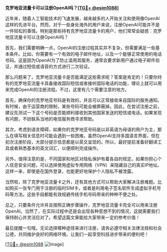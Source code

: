 **克罗地亚流量卡可以注册OpenAI吗？[[TG💪+ @esim1088](https://t.me/s/esim1088)]**

近年来，随着人工智能技术的飞速发展，越来越多的人开始关注和使用像OpenAI这样的先进平台。然而，对于一些身处海外的用户来说，注册OpenAI可能并不是一件轻松的事情。特别是那些持有克罗地亚流量卡的用户，他们常常会疑惑：克罗地亚流量卡可以注册OpenAI吗？

首先，我们需要明确一点，OpenAI的注册过程其实并不复杂，但需要满足一些基本条件。比如，你需要有一个有效的电子邮件地址，以及一个能够正常使用的电话号码。这是因为OpenAI为了防止滥用其服务，通常会要求新用户通过电子邮件验证，并通过短信或语音的方式进行二次验证。

那么问题来了，克罗地亚流量卡是否能满足这些需求呢？答案是肯定的！只要你持有的克罗地亚流量卡具备接收国际短信或者接听国际电话的功能，理论上就可以用来完成OpenAI的注册流程。不过，这里有几个需要注意的地方。

首先，确保你的克罗地亚号码是有效的，并且可以正常接收来自国际的服务通知。有时候，由于运营商的限制，某些号码可能会被屏蔽掉。因此，在尝试注册之前，建议先测试一下这个号码是否能顺利接收到其他国家发送的短信或电话。如果发现有问题，不妨联系当地的电信服务商寻求帮助。

其次，考虑到语言障碍，如果你的克罗地亚号码是以非英语为母语的用户为主，那么在填写相关信息时可能会遇到一些困难。虽然OpenAI支持多国语言界面，但在初次注册阶段，大部分提示信息都是以英文呈现的。所以，最好提前准备好翻译工具或者熟悉基本的英文词汇，以便顺利完成操作。

另外，值得注意的是，不同国家和地区对隐私保护有着各自的规定。如果你担心个人信息安全问题，可以选择使用虚拟专用网络（VPN）来隐藏自己的真实IP地址。这样一来，即使是在国外登录，也能更好地保护个人隐私不被泄露。

当然啦，除了克罗地亚流量卡之外，还有其他方式可以帮助大家解决注册难题。比如购买一张专门用于注册的临时SIM卡，或者是利用电子签名软件生成虚拟手机号码等方法。这些手段都能有效规避传统手机号码带来的种种不便之处。

总之，只要条件允许并且按照正确步骤操作，克罗地亚流量卡完全可以用来注册OpenAI。当然了，在实际过程中还是会出现各种意想不到的情况，这就需要我们保持耐心并灵活应对了。希望这篇文章能给大家带来一定的参考价值！

最后提醒一句哦，无论选择哪种途径来进行注册，请务必遵守相关法律法规和社会公德，共同维护良好的网络环境。让我们一起享受科技进步带来的便利吧！

[[TG💪+ @esim1088](https://t.me/s/esim1088) ![Image](https://i.postimg.cc/4NQfJmqS/Snipaste-2025-05-13-00-14-12.png)]